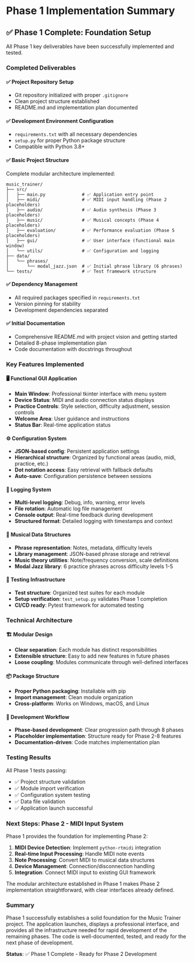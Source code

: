 # Phase 1 Implementation Summary

## ✅ Phase 1 Complete: Foundation Setup

All Phase 1 key deliverables have been successfully implemented and tested.

### Completed Deliverables

#### ✅ Project Repository Setup
- Git repository initialized with proper `.gitignore`
- Clean project structure established
- README.md and implementation plan documented

#### ✅ Development Environment Configuration  
- `requirements.txt` with all necessary dependencies
- `setup.py` for proper Python package structure
- Compatible with Python 3.8+

#### ✅ Basic Project Structure
Complete modular architecture implemented:
```
music_trainer/
├── src/
│   ├── main.py              # ✅ Application entry point
│   ├── midi/                # ✅ MIDI input handling (Phase 2 placeholders)
│   ├── audio/               # ✅ Audio synthesis (Phase 3 placeholders)  
│   ├── music/               # ✅ Musical concepts (Phase 4 placeholders)
│   ├── evaluation/          # ✅ Performance evaluation (Phase 5 placeholders)
│   ├── gui/                 # ✅ User interface (functional main window)
│   └── utils/               # ✅ Configuration and logging
├── data/
│   └── phrases/
│       └── modal_jazz.json  # ✅ Initial phrase library (6 phrases)
└── tests/                   # ✅ Test framework structure
```

#### ✅ Dependency Management
- All required packages specified in `requirements.txt`
- Version pinning for stability
- Development dependencies separated

#### ✅ Initial Documentation  
- Comprehensive README.md with project vision and getting started
- Detailed 8-phase implementation plan
- Code documentation with docstrings throughout

### Key Features Implemented

#### 🖥️ Functional GUI Application
- **Main Window**: Professional tkinter interface with menu system
- **Device Status**: MIDI and audio connection status displays  
- **Practice Controls**: Style selection, difficulty adjustment, session controls
- **Welcome Area**: User guidance and instructions
- **Status Bar**: Real-time application status

#### ⚙️ Configuration System
- **JSON-based config**: Persistent application settings
- **Hierarchical structure**: Organized by functional areas (audio, midi, practice, etc.)
- **Dot notation access**: Easy retrieval with fallback defaults
- **Auto-save**: Configuration persistence between sessions

#### 📝 Logging System
- **Multi-level logging**: Debug, info, warning, error levels
- **File rotation**: Automatic log file management
- **Console output**: Real-time feedback during development
- **Structured format**: Detailed logging with timestamps and context

#### 🎵 Musical Data Structures
- **Phrase representation**: Notes, metadata, difficulty levels
- **Library management**: JSON-based phrase storage and retrieval
- **Music theory utilities**: Note/frequency conversion, scale definitions
- **Modal Jazz library**: 6 practice phrases across difficulty levels 1-5

#### 🧪 Testing Infrastructure
- **Test structure**: Organized test suites for each module
- **Setup verification**: `test_setup.py` validates Phase 1 completion
- **CI/CD ready**: Pytest framework for automated testing

### Technical Architecture

#### 🏗️ Modular Design
- **Clear separation**: Each module has distinct responsibilities
- **Extensible structure**: Easy to add new features in future phases
- **Loose coupling**: Modules communicate through well-defined interfaces

#### 📦 Package Structure
- **Proper Python packaging**: Installable with pip
- **Import management**: Clean module organization
- **Cross-platform**: Works on Windows, macOS, and Linux

#### 🔧 Development Workflow
- **Phase-based development**: Clear progression path through 8 phases
- **Placeholder implementation**: Structure ready for Phase 2-8 features
- **Documentation-driven**: Code matches implementation plan

### Testing Results

All Phase 1 tests passing:
- ✅ Project structure validation
- ✅ Module import verification  
- ✅ Configuration system testing
- ✅ Data file validation
- ✅ Application launch successful

### Next Steps: Phase 2 - MIDI Input System

Phase 1 provides the foundation for implementing Phase 2:

1. **MIDI Device Detection**: Implement `python-rtmidi` integration
2. **Real-time Input Processing**: Handle MIDI note events  
3. **Note Processing**: Convert MIDI to musical data structures
4. **Device Management**: Connection/disconnection handling
5. **Integration**: Connect MIDI input to existing GUI framework

The modular architecture established in Phase 1 makes Phase 2 implementation straightforward, with clear interfaces already defined.

### Summary

Phase 1 successfully establishes a solid foundation for the Music Trainer project. The application launches, displays a professional interface, and provides all the infrastructure needed for rapid development of the remaining phases. The code is well-documented, tested, and ready for the next phase of development.

**Status**: ✅ Phase 1 Complete - Ready for Phase 2 Development
